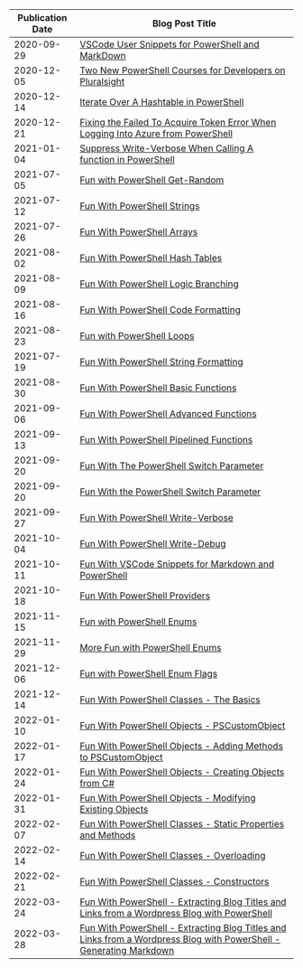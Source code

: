 |Publication Date|Blog Post Title|
|-----|-----|
|2020-09-29|[VSCode User Snippets for PowerShell and MarkDown](https://arcanecode.com/2020/09/29/vscode-user-snippets-for-powershell-and-markdown/)|
|2020-12-05|[Two New PowerShell Courses for Developers on Pluralsight](https://arcanecode.com/2020/12/05/two-new-powershell-courses-for-developers-on-pluralsight/)|
|2020-12-14|[Iterate Over A Hashtable in PowerShell](https://arcanecode.com/2020/12/14/iterate-over-a-hashtable-in-powershell/)|
|2020-12-21|[Fixing the Failed To Acquire Token Error When Logging Into Azure from PowerShell](https://arcanecode.com/2020/12/21/fixing-the-failed-to-acquire-token-error-when-logging-into-azure-from-powershell/)|
|2021-01-04|[Suppress Write-Verbose When Calling A function in PowerShell](https://arcanecode.com/2021/01/04/suppress-write-verbose-when-calling-a-function-in-powershell/)|
|2021-07-05|[Fun with PowerShell Get-Random](https://arcanecode.com/2021/07/05/fun-with-powershell-get-random/)|
|2021-07-12|[Fun With PowerShell Strings](https://arcanecode.com/2021/07/12/fun-with-powershell-strings/)|
|2021-07-26|[Fun With PowerShell Arrays](https://arcanecode.com/2021/07/26/fun-with-powershell-arrays/)|
|2021-08-02|[Fun With PowerShell Hash Tables](https://arcanecode.com/2021/08/02/fun-with-powershell-hash-tables/)|
|2021-08-09|[Fun With PowerShell Logic Branching](https://arcanecode.com/2021/08/09/fun-with-powershell-logic-branching/)|
|2021-08-16|[Fun With PowerShell Code Formatting](https://arcanecode.com/2021/08/16/fun-with-powershell-code-formatting/)|
|2021-08-23|[Fun with PowerShell Loops](https://arcanecode.com/2021/08/23/fun-with-powershell-loops/)|
|2021-07-19|[Fun With PowerShell String Formatting](https://arcanecode.com/2021/07/19/fun-with-powershell-string-formatting/)|
|2021-08-30|[Fun With PowerShell Basic Functions](https://arcanecode.com/2021/08/30/fun-with-powershell-basic-functions/)|
|2021-09-06|[Fun With PowerShell Advanced Functions](https://arcanecode.com/2021/09/06/fun-with-powershell-advanced-functions/)|
|2021-09-13|[Fun With PowerShell Pipelined Functions](https://arcanecode.com/2021/09/13/fun-with-powershell-pipelined-functions/)|
|2021-09-20|[Fun With The PowerShell Switch Parameter](https://arcanecode.com/?p=4112)|
|2021-09-20|[Fun With the PowerShell Switch Parameter](https://arcanecode.com/2021/09/20/fun-with-the-powershell-switch-parameter/)|
|2021-09-27|[Fun With PowerShell Write-Verbose](https://arcanecode.com/2021/09/27/fun-with-powershell-write-verbose/)|
|2021-10-04|[Fun With PowerShell Write-Debug](https://arcanecode.com/2021/10/04/fun-with-powershell-write-debug/)|
|2021-10-11|[Fun With VSCode Snippets for Markdown and PowerShell](https://arcanecode.com/2021/10/11/fun-with-vscode-snippets-for-markdown-and-powershell/)|
|2021-10-18|[Fun With PowerShell Providers](https://arcanecode.com/2021/10/18/fun-with-powershell-providers/)|
|2021-11-15|[Fun with PowerShell Enums](https://arcanecode.com/2021/11/15/fun-with-powershell-enums/)|
|2021-11-29|[More Fun with PowerShell Enums](https://arcanecode.com/2021/11/29/more-fun-with-powershell-enums/)|
|2021-12-06|[Fun with PowerShell Enum Flags](https://arcanecode.com/2021/12/06/fun-with-powershell-enum-flags/)|
|2021-12-14|[Fun With PowerShell Classes - The Basics](https://arcanecode.com/2021/12/14/fun-with-powershell-classes-the-basics/)|
|2022-01-10|[Fun With PowerShell Objects - PSCustomObject](https://arcanecode.com/2022/01/10/fun-with-powershell-objects-pscustomobject/)|
|2022-01-17|[Fun With PowerShell Objects - Adding Methods to PSCustomObject](https://arcanecode.com/2022/01/17/fun-with-powershell-objects-adding-methods-to-pscustomobject/)|
|2022-01-24|[Fun With PowerShell Objects - Creating Objects from C#](https://arcanecode.com/2022/01/24/fun-with-powershell-objects-creating-objects-from-c/)|
|2022-01-31|[Fun With PowerShell Objects - Modifying Existing Objects](https://arcanecode.com/2022/01/31/fun-with-powershell-objects-modifying-existing-objects/)|
|2022-02-07|[Fun With PowerShell Classes - Static Properties and Methods](https://arcanecode.com/2022/02/07/fun-with-powershell-classes-static-properties-and-methods/)|
|2022-02-14|[Fun With PowerShell Classes - Overloading](https://arcanecode.com/2022/02/14/fun-with-powershell-classes-overloading/)|
|2022-02-21|[Fun With PowerShell Classes - Constructors](https://arcanecode.com/2022/02/21/fun-with-powershell-classes-constructors/)|
|2022-03-24|[Fun With PowerShell - Extracting Blog Titles and Links from a Wordpress Blog with PowerShell](https://arcanecode.com/2022/03/24/fun-with-powershell-extracting-blog-titles-and-links-from-a-wordpress-blog-with-powershell/)|
|2022-03-28|[Fun With PowerShell - Extracting Blog Titles and Links from a Wordpress Blog with PowerShell - Generating Markdown](https://arcanecode.com/2022/03/28/fun-with-powershell-extracting-blog-titles-and-links-from-a-wordpress-blog-with-powershell-generating-markdown/)|
